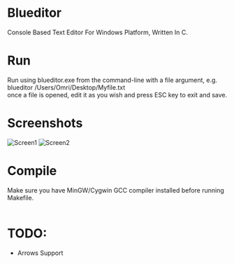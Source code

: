 # Blueditor
Console Based Text Editor For Windows Platform, Written In C.

# Run
Run using blueditor.exe from the command-line with a file argument, e.g. blueditor /Users/Omri/Desktop/Myfile.txt<br>
once a file is opened, edit it as you wish and press ESC key to exit and save.<br>

# Screenshots
![Screen1](https://i.imgur.com/NVJAaSK.png)
![Screen2](https://i.imgur.com/OxnFpmF.png)


# Compile
Make sure you have MinGW/Cygwin GCC compiler installed before running Makefile.<br><br>

# TODO:<br>
* Arrows Support<br>

